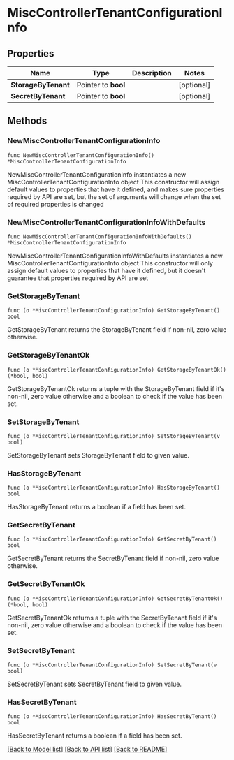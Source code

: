 # MiscControllerTenantConfigurationInfo

## Properties

Name | Type | Description | Notes
------------ | ------------- | ------------- | -------------
**StorageByTenant** | Pointer to **bool** |  | [optional] 
**SecretByTenant** | Pointer to **bool** |  | [optional] 

## Methods

### NewMiscControllerTenantConfigurationInfo

`func NewMiscControllerTenantConfigurationInfo() *MiscControllerTenantConfigurationInfo`

NewMiscControllerTenantConfigurationInfo instantiates a new MiscControllerTenantConfigurationInfo object
This constructor will assign default values to properties that have it defined,
and makes sure properties required by API are set, but the set of arguments
will change when the set of required properties is changed

### NewMiscControllerTenantConfigurationInfoWithDefaults

`func NewMiscControllerTenantConfigurationInfoWithDefaults() *MiscControllerTenantConfigurationInfo`

NewMiscControllerTenantConfigurationInfoWithDefaults instantiates a new MiscControllerTenantConfigurationInfo object
This constructor will only assign default values to properties that have it defined,
but it doesn't guarantee that properties required by API are set

### GetStorageByTenant

`func (o *MiscControllerTenantConfigurationInfo) GetStorageByTenant() bool`

GetStorageByTenant returns the StorageByTenant field if non-nil, zero value otherwise.

### GetStorageByTenantOk

`func (o *MiscControllerTenantConfigurationInfo) GetStorageByTenantOk() (*bool, bool)`

GetStorageByTenantOk returns a tuple with the StorageByTenant field if it's non-nil, zero value otherwise
and a boolean to check if the value has been set.

### SetStorageByTenant

`func (o *MiscControllerTenantConfigurationInfo) SetStorageByTenant(v bool)`

SetStorageByTenant sets StorageByTenant field to given value.

### HasStorageByTenant

`func (o *MiscControllerTenantConfigurationInfo) HasStorageByTenant() bool`

HasStorageByTenant returns a boolean if a field has been set.

### GetSecretByTenant

`func (o *MiscControllerTenantConfigurationInfo) GetSecretByTenant() bool`

GetSecretByTenant returns the SecretByTenant field if non-nil, zero value otherwise.

### GetSecretByTenantOk

`func (o *MiscControllerTenantConfigurationInfo) GetSecretByTenantOk() (*bool, bool)`

GetSecretByTenantOk returns a tuple with the SecretByTenant field if it's non-nil, zero value otherwise
and a boolean to check if the value has been set.

### SetSecretByTenant

`func (o *MiscControllerTenantConfigurationInfo) SetSecretByTenant(v bool)`

SetSecretByTenant sets SecretByTenant field to given value.

### HasSecretByTenant

`func (o *MiscControllerTenantConfigurationInfo) HasSecretByTenant() bool`

HasSecretByTenant returns a boolean if a field has been set.


[[Back to Model list]](../README.md#documentation-for-models) [[Back to API list]](../README.md#documentation-for-api-endpoints) [[Back to README]](../README.md)


